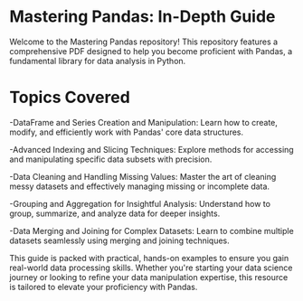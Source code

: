 # Mastering Pandas: In-Depth Guide
Welcome to the Mastering Pandas repository! This repository features a comprehensive PDF designed to help you become proficient with Pandas, a fundamental library for data analysis in Python.

# Topics Covered
-DataFrame and Series Creation and Manipulation: Learn how to create, modify, and efficiently work with Pandas' core data structures.

-Advanced Indexing and Slicing Techniques: Explore methods for accessing and manipulating specific data subsets with precision.

-Data Cleaning and Handling Missing Values: Master the art of cleaning messy datasets and effectively managing missing or incomplete data.

-Grouping and Aggregation for Insightful Analysis: Understand how to group, summarize, and analyze data for deeper insights.

-Data Merging and Joining for Complex Datasets: Learn to combine multiple datasets seamlessly using merging and joining techniques.



This guide is packed with practical, hands-on examples to ensure you gain real-world data processing skills. Whether you're starting your data science journey or looking to refine your data manipulation expertise, this resource is tailored to elevate your proficiency with Pandas.
